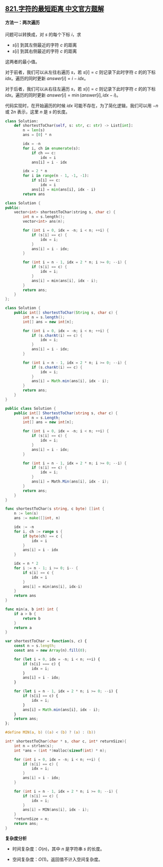 ## [821.字符的最短距离 中文官方题解](https://leetcode.cn/problems/shortest-distance-to-a-character/solutions/100000/zi-fu-de-zui-duan-ju-chi-by-leetcode-sol-2t49)

#### 方法一：两次遍历

问题可以转换成，对 $s$ 的每个下标 $i$，求

- $s[i]$ 到其左侧最近的字符 $c$ 的距离
- $s[i]$ 到其右侧最近的字符 $c$ 的距离

这两者的最小值。

对于前者，我们可以从左往右遍历 $s$，若 $s[i]=c$ 则记录下此时字符 $c$ 的的下标 $\textit{idx}$。遍历的同时更新 $\textit{answer}[i]=i-\textit{idx}$。

对于后者，我们可以从右往左遍历 $s$，若 $s[i]=c$ 则记录下此时字符 $c$ 的的下标 $\textit{idx}$。遍历的同时更新 $\textit{answer}[i]=\min(\textit{answer}[i],\textit{idx}-i)$。

代码实现时，在开始遍历的时候 $\textit{idx}$ 可能不存在，为了简化逻辑，我们可以用 $-n$ 或 $2n$ 表示，这里 $n$ 是 $s$ 的长度。

```Python [sol1-Python3]
class Solution:
    def shortestToChar(self, s: str, c: str) -> List[int]:
        n = len(s)
        ans = [0] * n

        idx = -n
        for i, ch in enumerate(s):
            if ch == c:
                idx = i
            ans[i] = i - idx

        idx = 2 * n
        for i in range(n - 1, -1, -1):
            if s[i] == c:
                idx = i
            ans[i] = min(ans[i], idx - i)
        return ans
```

```C++ [sol1-C++]
class Solution {
public:
    vector<int> shortestToChar(string s, char c) {
        int n = s.length();
        vector<int> ans(n);

        for (int i = 0, idx = -n; i < n; ++i) {
            if (s[i] == c) {
                idx = i;
            }
            ans[i] = i - idx;
        }

        for (int i = n - 1, idx = 2 * n; i >= 0; --i) {
            if (s[i] == c) {
                idx = i;
            }
            ans[i] = min(ans[i], idx - i);
        }
        return ans;
    }
};
```

```Java [sol1-Java]
class Solution {
    public int[] shortestToChar(String s, char c) {
        int n = s.length();
        int[] ans = new int[n];

        for (int i = 0, idx = -n; i < n; ++i) {
            if (s.charAt(i) == c) {
                idx = i;
            }
            ans[i] = i - idx;
        }

        for (int i = n - 1, idx = 2 * n; i >= 0; --i) {
            if (s.charAt(i) == c) {
                idx = i;
            }
            ans[i] = Math.min(ans[i], idx - i);
        }
        return ans;
    }
}
```

```C# [sol1-C#]
public class Solution {
    public int[] ShortestToChar(string s, char c) {
        int n = s.Length;
        int[] ans = new int[n];

        for (int i = 0, idx = -n; i < n; ++i) {
            if (s[i] == c) {
                idx = i;
            }
            ans[i] = i - idx;
        }

        for (int i = n - 1, idx = 2 * n; i >= 0; --i) {
            if (s[i] == c) {
                idx = i;
            }
            ans[i] = Math.Min(ans[i], idx - i);
        }
        return ans;
    }
}
```

```go [sol1-Golang]
func shortestToChar(s string, c byte) []int {
    n := len(s)
    ans := make([]int, n)

    idx := -n
    for i, ch := range s {
        if byte(ch) == c {
            idx = i
        }
        ans[i] = i - idx
    }

    idx = n * 2
    for i := n - 1; i >= 0; i-- {
        if s[i] == c {
            idx = i
        }
        ans[i] = min(ans[i], idx-i)
    }
    return ans
}

func min(a, b int) int {
    if a > b {
        return b
    }
    return a
}
```

```JavaScript [sol1-JavaScript]
var shortestToChar = function(s, c) {
    const n = s.length;
    const ans = new Array(n).fill(0);

    for (let i = 0, idx = -n; i < n; ++i) {
        if (s[i] === c) {
            idx = i;
        }
        ans[i] = i - idx;
    }

    for (let i = n - 1, idx = 2 * n; i >= 0; --i) {
        if (s[i] == c) {
            idx = i;
        }
        ans[i] = Math.min(ans[i], idx - i);
    }
    return ans;
};
```

```C [sol1-C]
#define MIN(a, b) ((a) < (b) ? (a) : (b))

int* shortestToChar(char * s, char c, int* returnSize){
    int n = strlen(s);
    int *ans = (int *)malloc(sizeof(int) * n);

    for (int i = 0, idx = -n; i < n; ++i) {
        if (s[i] == c) {
            idx = i;
        }
        ans[i] = i - idx;
    }

    for (int i = n - 1, idx = 2 * n; i >= 0; --i) {
        if (s[i] == c) {
            idx = i;
        }
        ans[i] = MIN(ans[i], idx - i);
    }
    *returnSize = n;
    return ans;
}
```

**复杂度分析**

- 时间复杂度：$O(n)$，其中 $n$ 是字符串 $s$ 的长度。

- 空间复杂度：$O(1)$。返回值不计入空间复杂度。